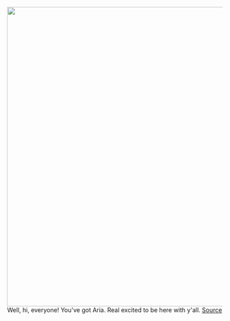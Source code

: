 <img src='https://cdn.vox-cdn.com/thumbor/gjCyFfC1DNnGgHcJEoZBvtyTSLo=/0x0:2040x1360/1200x800/filters:focal(857x517:1183x843)/cdn.vox-cdn.com/uploads/chorus_image/image/70404469/acastro_211024_1777_amazonMusic_0001.0.jpg' width='700px' /><br/>
Well, hi, everyone! You've got Aria. Real excited to be here with y'all.
<a href='https://www.theverge.com/22889572/podcast-librarians-podcash-sponsorship-fund-bongino-youtube-suspension'> Source <a/>